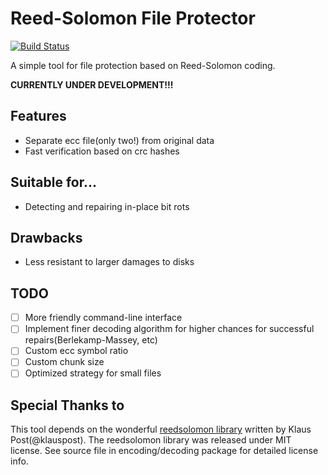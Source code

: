 # Reed-Solomon File Protector

[![Build Status](https://travis-ci.com/AlexHalogen/RSFileProtect.svg?branch=main)](https://travis-ci.com/AlexHalogen/RSFileProtect)

A simple tool for file protection based on Reed-Solomon coding.

**CURRENTLY UNDER DEVELOPMENT!!!**

## Features

- Separate ecc file(only two!) from original data
- Fast verification based on crc hashes

## Suitable for...

- Detecting and repairing in-place bit rots

## Drawbacks

- Less resistant to larger damages to disks

## TODO

- [ ] More friendly command-line interface
- [ ] Implement finer decoding algorithm for higher chances for successful repairs(Berlekamp-Massey, etc)
- [ ] Custom ecc symbol ratio
- [ ] Custom chunk size
- [ ] Optimized strategy for small files

## Special Thanks to 

This tool depends on the wonderful [reedsolomon library](https://github.com/klauspost/reedsolomon) written by Klaus Post(@klauspost). The reedsolomon library was released under MIT license. See source file in encoding/decoding package for detailed license info.
